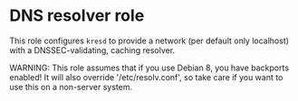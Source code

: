 # DNS resolver role
This role configures `kresd` to provide a network (per default only localhost) with a DNSSEC-validating, caching resolver.

WARNING: This role assumes that if you use Debian 8, you have backports enabled! It will also override '/etc/resolv.conf', so take care if you want to use this on a non-server system.
